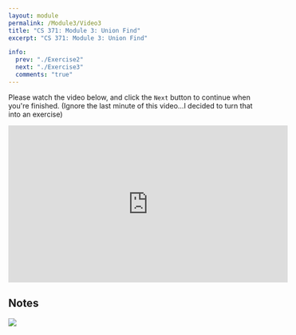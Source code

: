 ```yaml
---
layout: module
permalink: /Module3/Video3
title: "CS 371: Module 3: Union Find"
excerpt: "CS 371: Module 3: Union Find"

info:
  prev: "./Exercise2"
  next: "./Exercise3"
  comments: "true"
---
```


<p>
Please watch the video below, and click the <code>Next</code> button to continue when you're finished.  (Ignore the last minute of this video...I decided to turn that into an exercise)
</p>

<iframe width="560" height="315" src="https://www.youtube.com/embed/jiJ6kZT5anM" frameborder="0" allow="accelerometer; autoplay; clipboard-write; encrypted-media; gyroscope; picture-in-picture" allowfullscreen></iframe>

<h2>Notes</h2>

<img src = "../images/Module3/UnionFind.svg">
